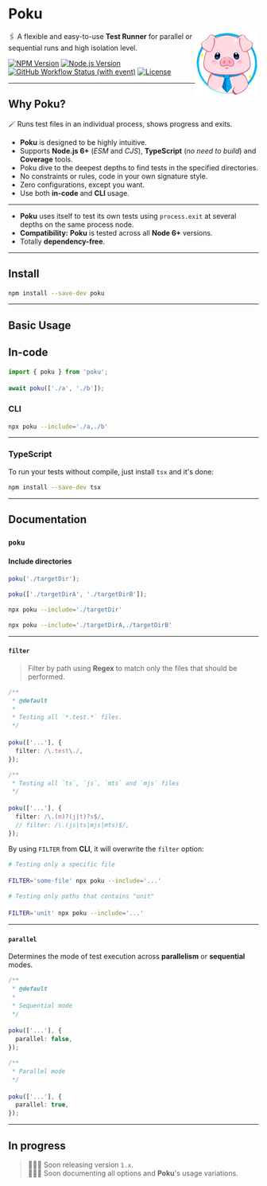 [npm-image]: https://img.shields.io/npm/v/poku.svg?color=f78fb3
[npm-url]: https://npmjs.org/package/poku
[ci-url]: https://github.com/wellwelwel/poku/actions/workflows/ci.yml?query=branch%3Amain
[ci-image]: https://img.shields.io/github/actions/workflow/status/wellwelwel/svps/ci.yml?event=push&style=flat&label=ci&branch=main&color=badc58
[license-url]: https://github.com/wellwelwel/poku/blob/main/LICENSE
[license-image]: https://img.shields.io/npm/l/poku.svg?maxAge=2592000&color=3dc1d3
[node-version-image]: https://img.shields.io/node/v/poku.svg?color=ffb142
[node-version-url]: https://nodejs.org/en/download

# Poku

<img align="right" width="128" height="128" alt="Logo" src=".github/assets/readme/poku.svg">

🖇️ A flexible and easy-to-use **Test Runner** for parallel or sequential runs and high isolation level.

[![NPM Version][npm-image]][npm-url]
[![Node.js Version][node-version-image]][node-version-url]
[![GitHub Workflow Status (with event)][ci-image]][ci-url]
[![License][license-image]][license-url]

---

## Why Poku?

🪄 Runs test files in an individual process, shows progress and exits.<br/>

- **Poku** is designed to be highly intuitive.<br />
- Supports **Node.js 6+** (_ESM_ and _CJS_), **TypeScript** (_no need to build_) and **Coverage** tools.<br />
- Poku dive to the deepest depths to find tests in the specified directories.
- No constraints or rules, code in your own signature style.
- Zero configurations, except you want.
- Use both **in-code** and **CLI** usage.

---

- **Poku** uses itself to test its own tests using `process.exit` at several depths on the same process node.
- **Compatibility:** **Poku** is tested across all **Node 6+** versions.
- Totally **dependency-free**.

---

## Install

```bash
npm install --save-dev poku
```

---

## Basic Usage

## In-code

```ts
import { poku } from 'poku';

await poku(['./a', './b']);
```

### CLI

```bash
npx poku --include='./a,./b'
```

---

### TypeScript

To run your tests without compile, just install `tsx` and it's done:

```bash
npm install --save-dev tsx
```

---

## Documentation

### `poku`

#### Include directories

```ts
poku('./targetDir');
```

```ts
poku(['./targetDirA', './targetDirB']);
```

```bash
npx poku --include='./targetDir'
```

```bash
npx poku --include='./targetDirA,./targetDirB'
```

---

#### `filter`

> Filter by path using **Regex** to match only the files that should be performed.

```ts
/**
 * @default
 *
 * Testing all `*.test.*` files.
 */

poku(['...'], {
  filter: /\.test\./,
});
```

```ts
/**
 * Testing all `ts`, `js`, `mts` and `mjs` files
 */

poku(['...'], {
  filter: /\.(m)?(j|t)?s$/,
  // filter: /\.(js|ts|mjs|mts)$/,
});
```

By using `FILTER` from **CLI**, it will overwrite the `filter` option:

```bash
# Testing only a specific file

FILTER='some-file' npx poku --include='...'
```

```bash
# Testing only paths that contains "unit"

FILTER='unit' npx poku --include='...'
```

---

#### `parallel`

Determines the mode of test execution across **parallelism** or **sequential** modes.

```ts
/**
 * @default
 *
 * Sequential mode
 */

poku(['...'], {
  parallel: false,
});
```

```ts
/**
 * Parallel mode
 */

poku(['...'], {
  parallel: true,
});
```

---

## In progress

> 🧑🏻‍🔧 Soon releasing version `1.x`.<br />
> 🧑🏻‍🎓 Soon documenting all options and **Poku**'s usage variations.
